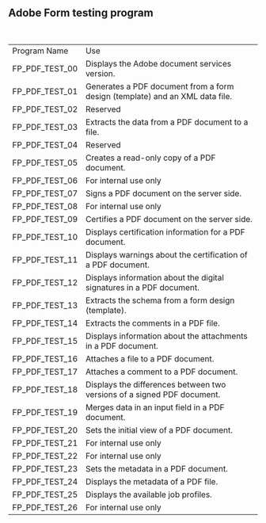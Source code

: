 
## Adobe Form testing program 

</br>

<table>
    <tr>
        <td>Program Name</td>
        <td>Use</td>
    </tr>
    <tr>
        <td>FP_PDF_TEST_00</td>
        <td>Displays the Adobe document services version.</td>
    </tr>
    <tr>
        <td>FP_PDF_TEST_01</td>
        <td>Generates a PDF document from a form design (template) and an XML data file.</td>
    </tr>
    <tr>
        <td>FP_PDF_TEST_02</td>
        <td>Reserved</td>
    </tr>
    <tr>
        <td>FP_PDF_TEST_03</td>
        <td>Extracts the data from a PDF document to a file.</td>
    </tr>
    <tr>
        <td>FP_PDF_TEST_04</td>
        <td>Reserved</td>
    </tr>
    <tr>
        <td>FP_PDF_TEST_05</td>
        <td>Creates a read-only copy of a PDF document.</td>
    </tr>
    <tr>
        <td>FP_PDF_TEST_06</td>
        <td>For internal use only</td>
    </tr>
    <tr>
        <td>FP_PDF_TEST_07</td>
        <td>Signs a PDF document on the server side.</td>
    </tr>
    <tr>
        <td>FP_PDF_TEST_08</td>
        <td>For internal use only</td>
    </tr>
    <tr>
        <td>FP_PDF_TEST_09</td>
        <td>Certifies a PDF document on the server side.</td>
    </tr>
    <tr>
        <td>FP_PDF_TEST_10</td>
        <td>Displays certification information for a PDF document.</td>
    </tr>
    <tr>
        <td>FP_PDF_TEST_11</td>
        <td>Displays warnings about the certification of a PDF document.</td>
    </tr>
    <tr>
        <td>FP_PDF_TEST_12</td>
        <td>Displays information about the digital signatures in a PDF document.</td>
    </tr>
    <tr>
        <td>FP_PDF_TEST_13</td>
        <td>Extracts the schema from a form design (template).</td>
    </tr>
    <tr>
        <td>FP_PDF_TEST_14</td>
        <td>Extracts the comments in a PDF file.</td>
    </tr>
    <tr>
        <td>FP_PDF_TEST_15</td>
        <td>Displays information about the attachments in a PDF document.</td>
    </tr>
    <tr>
        <td>FP_PDF_TEST_16</td>
        <td>Attaches a file to a PDF document.</td>
    </tr>
    <tr>
        <td>FP_PDF_TEST_17</td>
        <td>Attaches a comment to a PDF document.</td>
    </tr>
    <tr>
        <td>FP_PDF_TEST_18</td>
        <td>Displays the differences between two versions of a signed PDF document.</td>
    </tr>
    <tr>
        <td>FP_PDF_TEST_19</td>
        <td>Merges data in an input field in a PDF document.</td>
    </tr>
    <tr>
        <td>FP_PDF_TEST_20</td>
        <td>Sets the initial view of a PDF document.</td>
    </tr>
    <tr>
        <td>FP_PDF_TEST_21</td>
        <td>For internal use only</td>
    </tr>
    <tr>
        <td>FP_PDF_TEST_22</td>
        <td>For internal use only</td>
    </tr>
    <tr>
        <td>FP_PDF_TEST_23</td>
        <td>Sets the metadata in a PDF document.</td>
    </tr>
    <tr>
        <td>FP_PDF_TEST_24</td>
        <td>Displays the metadata of a PDF file.</td>
    </tr>
    <tr>
        <td>FP_PDF_TEST_25</td>
        <td>Displays the available job profiles.</td>
    </tr>
    <tr>
        <td>FP_PDF_TEST_26</td>
        <td>For internal use only</td>
    </tr>
</table>
